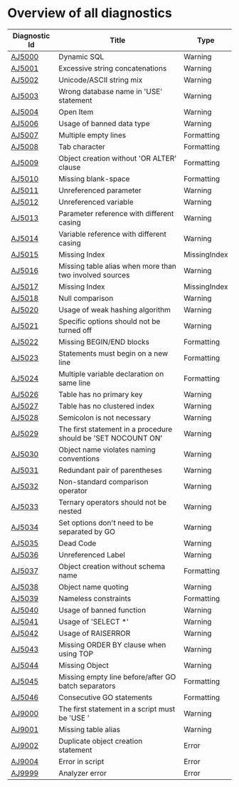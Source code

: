 <!--
    The contents of this file are generated using the tests
    in the "DatabaseAnalyzers.DefaultAnalyzers.InfrastructureTasks" project.
    Do not change this file manually!
-->

# Overview of all diagnostics

| Diagnostic Id                   | Title                                                         | Type         |
|---------------------------------|---------------------------------------------------------------|--------------|
| [AJ5000](diagnostics/AJ5000.md) | Dynamic SQL                                                   | Warning      |
| [AJ5001](diagnostics/AJ5001.md) | Excessive string concatenations                               | Warning      |
| [AJ5002](diagnostics/AJ5002.md) | Unicode/ASCII string mix                                      | Warning      |
| [AJ5003](diagnostics/AJ5003.md) | Wrong database name in 'USE' statement                        | Warning      |
| [AJ5004](diagnostics/AJ5004.md) | Open Item                                                     | Warning      |
| [AJ5006](diagnostics/AJ5006.md) | Usage of banned data type                                     | Warning      |
| [AJ5007](diagnostics/AJ5007.md) | Multiple empty lines                                          | Formatting   |
| [AJ5008](diagnostics/AJ5008.md) | Tab character                                                 | Formatting   |
| [AJ5009](diagnostics/AJ5009.md) | Object creation without 'OR ALTER' clause                     | Formatting   |
| [AJ5010](diagnostics/AJ5010.md) | Missing blank-space                                           | Formatting   |
| [AJ5011](diagnostics/AJ5011.md) | Unreferenced parameter                                        | Warning      |
| [AJ5012](diagnostics/AJ5012.md) | Unreferenced variable                                         | Warning      |
| [AJ5013](diagnostics/AJ5013.md) | Parameter reference with different casing                     | Warning      |
| [AJ5014](diagnostics/AJ5014.md) | Variable reference with different casing                      | Warning      |
| [AJ5015](diagnostics/AJ5015.md) | Missing Index                                                 | MissingIndex |
| [AJ5016](diagnostics/AJ5016.md) | Missing table alias when more than two involved sources       | Warning      |
| [AJ5017](diagnostics/AJ5017.md) | Missing Index                                                 | MissingIndex |
| [AJ5018](diagnostics/AJ5018.md) | Null comparison                                               | Warning      |
| [AJ5020](diagnostics/AJ5020.md) | Usage of weak hashing algorithm                               | Warning      |
| [AJ5021](diagnostics/AJ5021.md) | Specific options should not be turned off                     | Warning      |
| [AJ5022](diagnostics/AJ5022.md) | Missing BEGIN/END blocks                                      | Formatting   |
| [AJ5023](diagnostics/AJ5023.md) | Statements must begin on a new line                           | Formatting   |
| [AJ5024](diagnostics/AJ5024.md) | Multiple variable declaration on same line                    | Formatting   |
| [AJ5026](diagnostics/AJ5026.md) | Table has no primary key                                      | Warning      |
| [AJ5027](diagnostics/AJ5027.md) | Table has no clustered index                                  | Warning      |
| [AJ5028](diagnostics/AJ5028.md) | Semicolon is not necessary                                    | Warning      |
| [AJ5029](diagnostics/AJ5029.md) | The first statement in a procedure should be 'SET NOCOUNT ON' | Warning      |
| [AJ5030](diagnostics/AJ5030.md) | Object name violates naming conventions                       | Warning      |
| [AJ5031](diagnostics/AJ5031.md) | Redundant pair of parentheses                                 | Warning      |
| [AJ5032](diagnostics/AJ5032.md) | Non-standard comparison operator                              | Warning      |
| [AJ5033](diagnostics/AJ5033.md) | Ternary operators should not be nested                        | Warning      |
| [AJ5034](diagnostics/AJ5034.md) | Set options don't need to be separated by GO                  | Warning      |
| [AJ5035](diagnostics/AJ5035.md) | Dead Code                                                     | Warning      |
| [AJ5036](diagnostics/AJ5036.md) | Unreferenced Label                                            | Warning      |
| [AJ5037](diagnostics/AJ5037.md) | Object creation without schema name                           | Formatting   |
| [AJ5038](diagnostics/AJ5038.md) | Object name quoting                                           | Warning      |
| [AJ5039](diagnostics/AJ5039.md) | Nameless constraints                                          | Formatting   |
| [AJ5040](diagnostics/AJ5040.md) | Usage of banned function                                      | Warning      |
| [AJ5041](diagnostics/AJ5041.md) | Usage of 'SELECT *'                                           | Warning      |
| [AJ5042](diagnostics/AJ5042.md) | Usage of RAISERROR                                            | Warning      |
| [AJ5043](diagnostics/AJ5043.md) | Missing ORDER BY clause when using TOP                        | Warning      |
| [AJ5044](diagnostics/AJ5044.md) | Missing Object                                                | Warning      |
| [AJ5045](diagnostics/AJ5045.md) | Missing empty line before/after GO batch separators           | Formatting   |
| [AJ5046](diagnostics/AJ5046.md) | Consecutive GO statements                                     | Formatting   |
| [AJ9000](diagnostics/AJ9000.md) | The first statement in a script must be 'USE <DATABASE>'      | Warning      |
| [AJ9001](diagnostics/AJ9001.md) | Missing table alias                                           | Warning      |
| [AJ9002](diagnostics/AJ9002.md) | Duplicate object creation statement                           | Error        |
| [AJ9004](diagnostics/AJ9004.md) | Error in script                                               | Error        |
| [AJ9999](diagnostics/AJ9999.md) | Analyzer error                                                | Error        |

